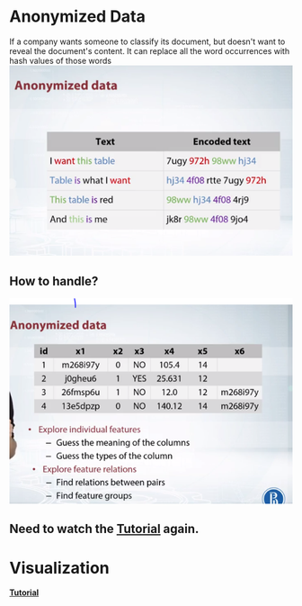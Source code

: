 # Anonymized Data
If a company wants someone to classify its document, but doesn't want to reveal the document's content. It can replace all the word occurrences with hash values of those words
![Annonymized Data](Pictures/annonymized.PNG) <br>

## How to handle?
![Handle](Pictures/handle.PNG)
## **Need to watch the [Tutorial](https://www.coursera.org/learn/competitive-data-science/lecture/qJHOb/exploring-anonymized-data) again.**


# Visualization 
**[Tutorial](https://www.coursera.org/learn/competitive-data-science/lecture/zoIx3/visualizations)**